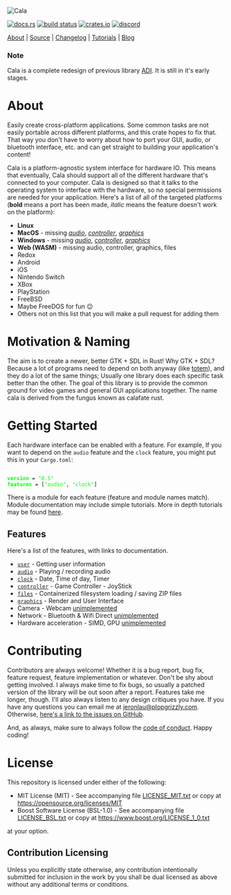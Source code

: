 ![Cala](https://libcala.github.io/logo.svg)

[![docs.rs](https://docs.rs/cala/badge.svg)](https://docs.rs/cala) [![build status](https://api.travis-ci.com/libcala/cala.svg?branch=master)](https://travis-ci.com/libcala/cala) [![crates.io](https://img.shields.io/crates/v/cala.svg)](https://crates.io/crates/cala) [![discord](https://img.shields.io/badge/discord-Cala%20Project-green.svg)](https://discord.gg/nXwF59K)

[About](https://libcala.github.io/cala) | [Source](https://github.com/libcala/cala) | [Changelog](https://libcala.github.io/cala/changelog) | [Tutorials](https://libcala.github.io/tutorials) | [Blog](https://libcala.github.io)

### Note
Cala is a complete redesign of previous library [ADI]("https://crates.io/crates/adi").  It is still in it's early stages.

# About
Easily create cross-platform applications.  Some common tasks are not easily portable across different platforms, and this crate hopes to fix that.  That way you don't have to worry about how to port your GUI, audio, or bluetooth interface, etc. and can get straight to building your application's content!

Cala is a platform-agnostic system interface for hardware IO.  This means that eventually, Cala should support all of the different hardware that's connected to your computer.  Cala is designed so that it talks to the operating system to interface with the hardware, so no special permissions are needed for your application.  Here's a list of all of the targeted platforms (**bold** means a port has been made, *italic* means the feature doesn't work on the platform):

- **Linux**
- **MacOS** - missing [*audio*](https://github.com/libcala/cala/issues/5), [*controller*](https://github.com/libcala/cala/issues/7), [*graphics*](https://github.com/libcala/cala/issues/9)
- **Windows** - missing [*audio*](https://github.com/libcala/cala/issues/4), [*controller*](https://github.com/libcala/cala/issues/6), [*graphics*](https://github.com/libcala/cala/issues/8)
- **Web (WASM)** - missing audio, controller, graphics, files
- Redox
- Android
- iOS
- Nintendo Switch
- XBox
- PlayStation
- FreeBSD
- Maybe FreeDOS for fun 😉️
- Others not on this list that you will make a pull request for adding them

# Motivation & Naming
The aim is to create a newer, better GTK + SDL in Rust!  Why GTK + SDL?  Because a lot of programs need to depend on both anyway (like [totem](https://en.wikipedia.org/wiki/Totem_Video_Player)), and they do a lot of the same things; Usually one library does each specific task better than the other.  The goal of this library is to provide the common ground for video games and general GUI applications together.  The name cala is derived from the fungus known as calafate rust.

# Getting Started
Each hardware interface can be enabled with a feature.  For example, If you
want to depend on the `audio` feature and the `clock`
feature, you might put this in your `Cargo.toml`:

<!--
```toml
[dependencies.cala]
version = "0.5"
features = ["audio", "clock"]
```
-->

<p style="width:100%"><pre lang="toml"><code><span style="color:#FFF;font-weight:bold;">[dependencies.cala]</span>
<span style="color:#0F0;font-weight:bold;">version</span> = <span style="color:#0F0">"0.5"</span>
<span style="color:#0F0;font-weight:bold;">features</span> = [<span style="color:#0F0">"audio"</span>, <span style="color:#0F0">"clock"</span>]</code></pre></p>

There is a module for each feature (feature and module names match).  Module documentation may include simple tutorials.  More in depth tutorials may be
found [here](https://libcala.github.io/tutorials).

## Features
Here's a list of the features, with links to documentation.

- [`user`](https://docs.rs/cala/0.5.0/cala/user/index.html) - Getting user information
- [`audio`](https://docs.rs/cala/0.5.0/cala/audio/index.html) - Playing / recording audio
- [`clock`](https://docs.rs/cala/0.5.0/cala/clock/index.html) - Date, Time of day, Timer
- [`controller`](https://docs.rs/cala/0.5.0/cala/controller/index.html) - Game Controller - JoyStick
- [`files`](https://docs.rs/cala/0.5.0/cala/files/index.html) - Containerized filesystem loading / saving ZIP files
- [`graphics`](https://docs.rs/cala/0.5.0/cala/graphics/index.html) - Render and User Interface
- Camera - Webcam [unimplemented](https://github.com/libcala/cala/issues/1)
- Network - Bluetooth & Wifi Direct [unimplemented](https://github.com/libcala/cala/issues/10)
- Hardware acceleration - SIMD, GPU [unimplemented](https://github.com/libcala/cala/issues/11)

# Contributing
Contributors are always welcome!  Whether it is a bug report, bug fix, feature request, feature implementation or whatever.  Don't be shy about getting involved.  I always make time to fix bugs, so usually a patched version of the library will be out soon after a report.  Features take me longer, though.  I'll also always listen to any design critiques you have.  If you have any questions you can email me at jeronlau@plopgrizzly.com.  Otherwise, [here's a link to the issues on GitHub](https://github.com/libcala/cala/issues).

And, as always, make sure to always follow the [code of conduct](https://github.com/libcala/cala/blob/master/CODEOFCONDUCT.md).  Happy coding!

# License
This repository is licensed under either of the following:

- MIT License (MIT) - See accompanying file [LICENSE_MIT.txt](https://github.com/libcala/cala/blob/master/LICENSE_MIT.txt) or copy at https://opensource.org/licenses/MIT
- Boost Software License (BSL-1.0) - See accompanying file [LICENSE_BSL.txt](https://github.com/libcala/cala/blob/master/LICENSE_BSL.txt) or copy at https://www.boost.org/LICENSE_1_0.txt

at your option.

## Contribution Licensing
Unless you explicitly state otherwise, any contribution intentionally submitted for inclusion in the work by you shall be dual licensed as above without any additional terms or conditions.
